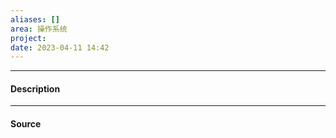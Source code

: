 ```yaml
---
aliases: []
area: 操作系统
project: 
date: 2023-04-11 14:42
---
```

---
#### Description

---
#### Source
